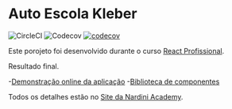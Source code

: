 # Auto Escola Kleber

![CircleCI](https://img.shields.io/circleci/build/github/kleberwender/ProjetoAutoEscolaInUdemy?style=flat)
![Codecov](https://img.shields.io/codecov/c/github/kleberwender/ProjetoAutoEscolaInUdemy?style=flat)
[![codecov](https://codecov.io/gh/kleberwender/ProjetoAutoEscolaInUdemy/graph/badge.svg?token=PR08BXH4FK)](https://codecov.io/gh/kleberwender/ProjetoAutoEscolaInUdemy)


 Este porojeto foi desenvolvido durante o curso [React Profissional](https://www.udemy.com/course/react-redux-profissional/?couponCode=24T3FS41524).

 Resultado final.

-[Demonstração online da aplicação](https://projetoautoescola-kleber.vercel.app/)
-[Biblioteca de componentes](https://master--5f1eff5e22eade0022d4d27d.chromatic.com)

Todos os detalhes estão no [Site da Nardini Academy](https://nardinicademy.com).